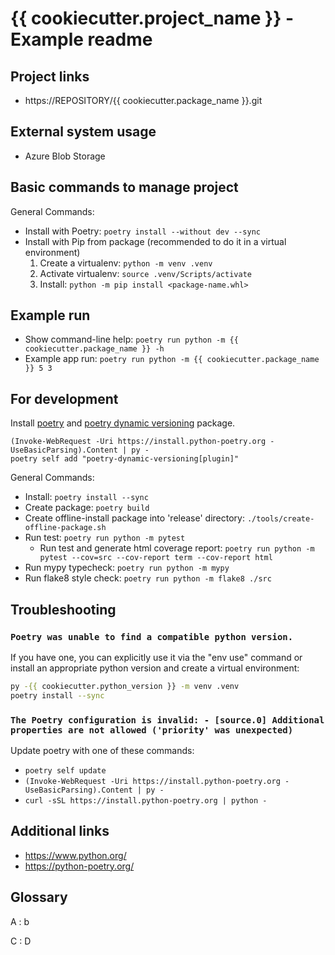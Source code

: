 # {{ cookiecutter.project_name }} - Example readme

## Project links

- https://REPOSITORY/{{ cookiecutter.package_name }}.git


## External system usage

- Azure Blob Storage


## Basic commands to manage project

General Commands:
- Install with Poetry: `poetry install --without dev --sync`
- Install with Pip from package (recommended to do it in a virtual environment)
    1. Create a virtualenv: `python -m venv .venv`
    2. Activate virtualenv: `source .venv/Scripts/activate`
    3. Install: `python -m pip install <package-name.whl>`


## Example run

- Show command-line help: `poetry run python -m {{ cookiecutter.package_name }} -h`
- Example app run: `poetry run python -m {{ cookiecutter.package_name }} 5 3`


## For development

Install [poetry](https://python-poetry.org/docs/#installation) and [poetry dynamic versioning](https://github.com/mtkennerly/poetry-dynamic-versioning) package.

```
(Invoke-WebRequest -Uri https://install.python-poetry.org -UseBasicParsing).Content | py -
poetry self add "poetry-dynamic-versioning[plugin]"
```

General Commands:
- Install: `poetry install --sync`
- Create package: `poetry build`
- Create offline-install package into 'release' directory: `./tools/create-offline-package.sh`
- Run test: `poetry run python -m pytest`
    - Run test and generate html coverage report: `poetry run python -m pytest --cov=src --cov-report term --cov-report html`
- Run mypy typecheck: `poetry run python -m mypy`
- Run flake8 style check: `poetry run python -m flake8 ./src`


## Troubleshooting

### `Poetry was unable to find a compatible python version.`

If you have one, you can explicitly use it via the "env use" command or install an appropriate python version and create a virtual environment:

```bash
py -{{ cookiecutter.python_version }} -m venv .venv
poetry install --sync
```


### `The Poetry configuration is invalid: - [source.0] Additional properties are not allowed ('priority' was unexpected)`

Update poetry with one of these commands:
- `poetry self update`
- `(Invoke-WebRequest -Uri https://install.python-poetry.org -UseBasicParsing).Content | py -`
- `curl -sSL https://install.python-poetry.org | python -`


## Additional links

- https://www.python.org/
- https://python-poetry.org/

## Glossary

A
: b

C
: D
